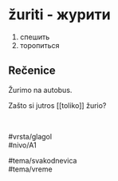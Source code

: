   # žuriti - журити
  
  1. спешить  
  2. торопиться
  
  ## Rečenice
  
  Žurimo na autobus.
  
  Zašto si jutros [[toliko]] žurio?
  
  <br>
  
  #vrsta/glagol  
  #nivo/A1  
  
  #tema/svakodnevica  
  #tema/vreme  
